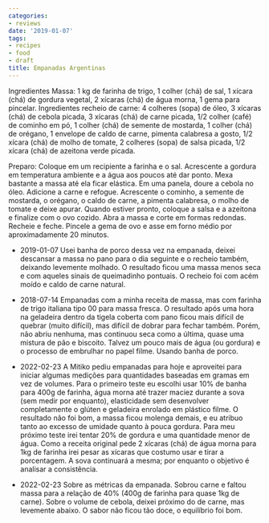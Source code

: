```yaml
---
categories:
- reviews
date: '2019-01-07'
tags:
- recipes
- food
- draft
title: Empanadas Argentinas
---
```


Ingredientes Massa: 1 kg de farinha de trigo, 1 colher (chá) de sal, 1 xícara (chá) de gordura vegetal, 2 xícaras (chá) de água morna, 1 gema para pincelar. Ingredientes recheio de carne: 4 colheres (sopa) de óleo, 3 xícaras (chá) de cebola picada, 3 xícaras (chá) de carne picada, 1/2 colher (café) de cominho em pó, 1 colher (chá) de semente de mostarda, 1 colher (chá) de orégano, 1 envelope de caldo de carne, pimenta calabresa a gosto, 1/2 xícara (chá) de molho de tomate, 2 colheres (sopa) de salsa picada, 1/2 xícara (chá) de azeitona verde picada. 

Preparo: Coloque em um recipiente a farinha e o sal. Acrescente a gordura em temperatura ambiente e a água aos poucos até dar ponto. Mexa bastante a massa até ela ficar elástica. Em uma panela, doure a cebola no óleo. Adicione a carne e refogue. Acrescente o cominho, a semente de mostarda, o orégano, o caldo de carne, a pimenta calabresa, o molho de tomate e deixe apurar. Quando estiver pronto, coloque a salsa e a azeitona e finalize com o ovo cozido. Abra a massa e corte em formas redondas. Recheie e feche. Pincele a gema de ovo e asse em forno médio por aproximadamente 20 minutos.

 - 2019-01-07 Usei banha de porco dessa vez na empanada, deixei descansar a massa no pano para o dia seguinte e o recheio também, deixando levemente molhado. O resultado ficou uma massa menos seca e com aqueles sinais de queimadinho pontuais. O recheio foi com acém moído e caldo de carne natural.

 - 2018-07-14 Empanadas com a minha receita de massa, mas com farinha de trigo italiana tipo 00 para massa fresca. O resultado após uma hora na geladeira dentro da tigela coberta com pano ficou mais difícil de quebrar (muito difícil), mas difícil de dobrar para fechar também. Porém, não abriu nenhuma, mas continuou seca como a última, quase uma mistura de pão e biscoito. Talvez um pouco mais de água (ou gordura) e o processo de embrulhar no papel filme. Usando banha de porco.

 - 2022-02-23 A Mitiko pediu empanadas para hoje e aproveitei para iniciar algumas medições para quantidades baseadas em gramas em vez de volumes. Para o primeiro teste eu escolhi usar 10% de banha para 400g de farinha, água morna até trazer maciez durante a sova (sem medir por enquanto), elasticidade sem desenvolver completamente o glúten e geladeira enrolado em plástico filme. O resultado não foi bom, a massa ficou molenga demais, e eu atribuo tanto ao excesso de umidade quanto à pouca gordura. Para meu próximo teste irei tentar 20% de gordura e uma quantidade menor de água. Como a receita original pede 2 xícaras (chá) de água morna para 1kg de farinha irei pesar as xícaras que costumo usar e tirar a porcentagem. A sova continuará a mesma; por enquanto o objetivo é analisar a consistência.

 - 2022-02-23 Sobre as métricas da empanada. Sobrou carne e faltou massa para a relação de 40% (400g de farinha para quase 1kg de carne). Sobre o volume de cebola, deixei próximo do de carne, mas levemente abaixo. O sabor não ficou tão doce, o equilíbrio foi bom.
